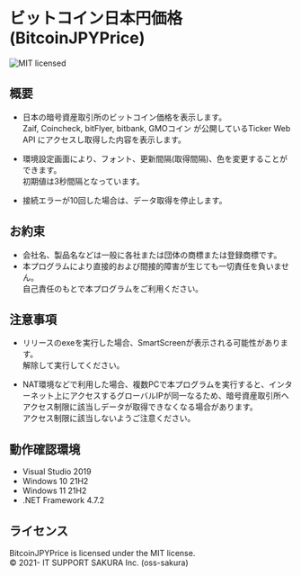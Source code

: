 ビットコイン日本円価格 (BitcoinJPYPrice)
=======================================
![MIT licensed][shield-license]

概要
-----------------
 * 日本の暗号資産取引所のビットコイン価格を表示します。<br>
Zaif, Coincheck, bitFlyer, bitbank, GMOコイン が公開しているTicker Web API にアクセスし取得した内容を表示します。
 
 * 環境設定画面により、フォント、更新間隔(取得間隔)、色を変更することができます。<br>
 初期値は3秒間隔となっています。

 * 接続エラーが10回した場合は、データ取得を停止します。


お約束
-------
* 会社名、製品名などは一般に各社または団体の商標または登録商標です。<br>
* 本プログラムにより直接的および間接的障害が生じても一切責任を負いません。<br>
自己責任のもとで本プログラムをご利用ください。

注意事項
-------
* リリースのexeを実行した場合、SmartScreenが表示される可能性があります。<br>
解除して実行してください。

* NAT環境などで利用した場合、複数PCで本プログラムを実行すると、インターネット上にアクセスするグローバルIPが同一なるため、暗号資産取引所へアクセス制限に該当しデータが取得できなくなる場合があります。<br>
アクセス制限に該当しないようご注意ください。


動作確認環境
---------------------
  * Visual Studio 2019
  * Windows 10 21H2
  * Windows 11 21H2
  * .NET Framework 4.7.2

ライセンス
-----------------
BitcoinJPYPrice is licensed under the MIT license.  
&copy; 2021- IT SUPPORT SAKURA Inc. (oss-sakura)

[shield-license]: https://img.shields.io/badge/license-MIT-blue.svg
